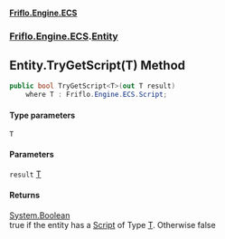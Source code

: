 #### [Friflo.Engine.ECS](index.md 'index')
### [Friflo.Engine.ECS](Friflo.Engine.ECS.md 'Friflo.Engine.ECS').[Entity](Entity.md 'Friflo.Engine.ECS.Entity')

## Entity.TryGetScript<T>(T) Method

```csharp
public bool TryGetScript<T>(out T result)
    where T : Friflo.Engine.ECS.Script;
```
#### Type parameters

<a name='Friflo.Engine.ECS.Entity.TryGetScript_T_(T).T'></a>

`T`
#### Parameters

<a name='Friflo.Engine.ECS.Entity.TryGetScript_T_(T).result'></a>

`result` [T](Entity.TryGetScript_T_(T).md#Friflo.Engine.ECS.Entity.TryGetScript_T_(T).T 'Friflo.Engine.ECS.Entity.TryGetScript<T>(T).T')

#### Returns
[System.Boolean](https://docs.microsoft.com/en-us/dotnet/api/System.Boolean 'System.Boolean')  
true if the entity has a [Script](Script.md 'Friflo.Engine.ECS.Script') of Type [T](Entity.TryGetScript_T_(T).md#Friflo.Engine.ECS.Entity.TryGetScript_T_(T).T 'Friflo.Engine.ECS.Entity.TryGetScript<T>(T).T'). Otherwise false